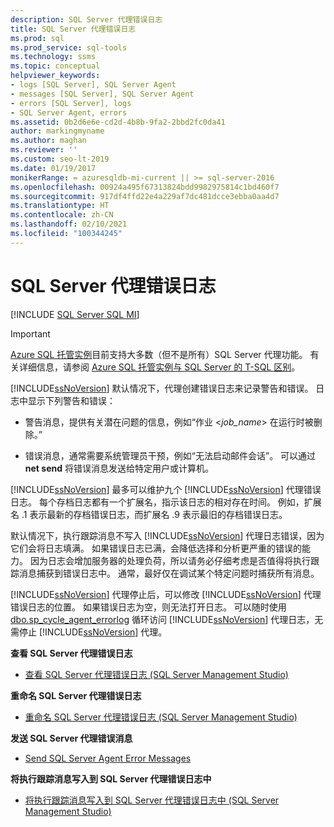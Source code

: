 ```yaml
---
description: SQL Server 代理错误日志
title: SQL Server 代理错误日志
ms.prod: sql
ms.prod_service: sql-tools
ms.technology: ssms
ms.topic: conceptual
helpviewer_keywords:
- logs [SQL Server], SQL Server Agent
- messages [SQL Server], SQL Server Agent
- errors [SQL Server], logs
- SQL Server Agent, errors
ms.assetid: 0b2d6e6e-cd2d-4b8b-9fa2-2bbd2fc0da41
author: markingmyname
ms.author: maghan
ms.reviewer: ''
ms.custom: seo-lt-2019
ms.date: 01/19/2017
monikerRange: = azuresqldb-mi-current || >= sql-server-2016
ms.openlocfilehash: 00924a495f67313824bdd9982975814c1bd460f7
ms.sourcegitcommit: 917df4ffd22e4a229af7dc481dcce3ebba0aa4d7
ms.translationtype: HT
ms.contentlocale: zh-CN
ms.lasthandoff: 02/10/2021
ms.locfileid: "100344245"
---
```

# <a name="sql-server-agent-error-log"></a>SQL Server 代理错误日志

[!INCLUDE [SQL Server SQL MI](../../includes/applies-to-version/sql-asdbmi.md)]

> [!IMPORTANT]  
> [Azure SQL 托管实例](/azure/sql-database/sql-database-managed-instance)目前支持大多数（但不是所有）SQL Server 代理功能。 有关详细信息，请参阅 [Azure SQL 托管实例与 SQL Server 的 T-SQL 区别](/azure/sql-database/sql-database-managed-instance-transact-sql-information#sql-server-agent)。

[!INCLUDE[ssNoVersion](../../includes/ssnoversion-md.md)] 默认情况下，代理创建错误日志来记录警告和错误。 日志中显示下列警告和错误：  
  
-   警告消息，提供有关潜在问题的信息，例如“作业 \<*job_name*> 在运行时被删除。”  
  
-   错误消息，通常需要系统管理员干预，例如“无法启动邮件会话”。 可以通过 **net send** 将错误消息发送给特定用户或计算机。  
  
[!INCLUDE[ssNoVersion](../../includes/ssnoversion-md.md)] 最多可以维护九个 [!INCLUDE[ssNoVersion](../../includes/ssnoversion-md.md)] 代理错误日志。 每个存档日志都有一个扩展名，指示该日志的相对存在时间。 例如，扩展名 .1 表示最新的存档错误日志，而扩展名 .9 表示最旧的存档错误日志。  
  
默认情况下，执行跟踪消息不写入 [!INCLUDE[ssNoVersion](../../includes/ssnoversion-md.md)] 代理日志错误，因为它们会将日志填满。 如果错误日志已满，会降低选择和分析更严重的错误的能力。 因为日志会增加服务器的处理负荷，所以请务必仔细考虑是否值得将执行跟踪消息捕获到错误日志中。 通常，最好仅在调试某个特定问题时捕获所有消息。  
  
[!INCLUDE[ssNoVersion](../../includes/ssnoversion-md.md)] 代理停止后，可以修改 [!INCLUDE[ssNoVersion](../../includes/ssnoversion-md.md)] 代理错误日志的位置。 如果错误日志为空，则无法打开日志。 可以随时使用 [dbo.sp_cycle_agent_errorlog](../../relational-databases/system-stored-procedures/sp-cycle-agent-errorlog-transact-sql.md) 循环访问 [!INCLUDE[ssNoVersion](../../includes/ssnoversion-md.md)] 代理日志，无需停止 [!INCLUDE[ssNoVersion](../../includes/ssnoversion-md.md)] 代理。  
  
**查看 SQL Server 代理错误日志**  
  
-   [查看 SQL Server 代理错误日志 (SQL Server Management Studio)](../../ssms/agent/view-sql-server-agent-error-log-sql-server-management-studio.md)  
  
**重命名 SQL Server 代理错误日志**  
  
-   [重命名 SQL Server 代理错误日志 (SQL Server Management Studio)](../../ssms/agent/rename-a-sql-server-agent-error-log-sql-server-management-studio.md)  
  
**发送 SQL Server 代理错误消息**  
  
-   [Send SQL Server Agent Error Messages](../../ssms/agent/send-sql-server-agent-error-messages.md)  
  
**将执行跟踪消息写入到 SQL Server 代理错误日志中**  
  
-   [将执行跟踪消息写入到 SQL Server 代理错误日志中 (SQL Server Management Studio)](../../ssms/agent/write-execution-trace-messages-to-sql-server-agent-log-ssms.md)  
